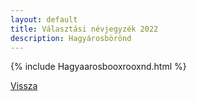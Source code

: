 ```yaml
---
layout: default
title: Választási névjegyzék 2022
description: Hagyárosbörönd
---
```


{% include Hagyaarosbooxrooxnd.html %}

[Vissza](./)